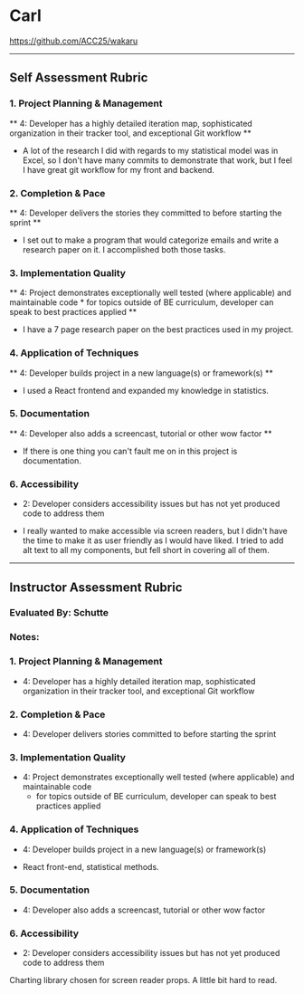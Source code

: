 # Carl

https://github.com/ACC25/wakaru

---------------

Self Assessment Rubric
------------

### 1. Project Planning & Management

**   4: Developer has a highly detailed iteration map, sophisticated organization in their tracker tool, and exceptional Git workflow **

+ A lot of the research I did with regards to my statistical model was in Excel, so I don't have many commits to demonstrate that work, but I feel I have great git workflow for my front and backend. 


### 2. Completion & Pace

**   4: Developer delivers the stories they committed to before starting the sprint **

+ I set out to make a program that would categorize emails and write a research paper on it. I accomplished both those tasks. 


### 3. Implementation Quality

**   4: Project demonstrates exceptionally well tested (where applicable) and maintainable code
      * for topics outside of BE curriculum, developer can speak to best practices applied **
      
 + I have a 7 page research paper on the best practices used in my project. 

### 4. Application of Techniques

**   4: Developer builds project in a new language(s) or framework(s) **

+ I used a React frontend and expanded my knowledge in statistics. 


### 5. Documentation

**   4: Developer also adds a screencast, tutorial or other wow factor **

+ If there is one thing you can't fault me on in this project is documentation. 


### 6. Accessibility

*   2: Developer considers accessibility issues but has not yet produced code to address them

+ I really wanted to make accessible via screen readers, but I didn't have the time to make it as user friendly as I would have liked. I tried to add alt text to all my components, but fell short in covering all of them.  

---------------


Instructor Assessment Rubric
------------

### Evaluated By: Schutte

### Notes:

### 1. Project Planning & Management

*   4: Developer has a highly detailed iteration map, sophisticated organization in their tracker tool, and exceptional Git workflow

### 2. Completion & Pace

*   4: Developer delivers stories committed to before starting the sprint

### 3. Implementation Quality

*   4: Project demonstrates exceptionally well tested (where applicable) and maintainable code
      * for topics outside of BE curriculum, developer can speak to best practices applied

### 4. Application of Techniques

*   4: Developer builds project in a new language(s) or framework(s)

* React front-end, statistical methods.

### 5. Documentation

*   4: Developer also adds a screencast, tutorial or other wow factor

### 6. Accessibility

*   2: Developer considers accessibility issues but has not yet produced code to address them

Charting library chosen for screen reader props.
A little bit hard to read.


